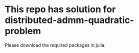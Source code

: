 # This repo has solution for distributed-admm-quadratic-problem

Please download the required packages in julia.

